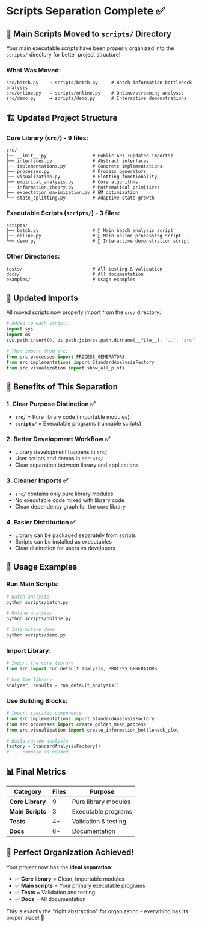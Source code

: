 # Scripts Separation Complete ✅

## 🚀 Main Scripts Moved to `scripts/` Directory

Your main executable scripts have been properly organized into the `scripts/` directory for better project structure!

### What Was Moved:

```
src/batch.py    → scripts/batch.py     # Batch information bottleneck analysis
src/online.py   → scripts/online.py    # Online/streaming analysis
src/demo.py     → scripts/demo.py      # Interactive demonstrations
```

## 🏗️ Updated Project Structure

### **Core Library (`src/`)** - 9 files:
```
src/
├── __init__.py                 # Public API (updated imports)
├── interfaces.py               # Abstract interfaces
├── implementations.py          # Concrete implementations
├── processes.py                # Process generators
├── visualization.py            # Plotting functionality
├── empirical_analysis.py       # Core algorithms
├── information_theory.py       # Mathematical primitives
├── expectation_maximization.py # EM optimization
└── state_splitting.py          # Adaptive state growth
```

### **Executable Scripts (`scripts/`)** - 3 files:
```
scripts/
├── batch.py                    # 🎯 Main batch analysis script
├── online.py                   # 🎯 Main online processing script
└── demo.py                     # 🎯 Interactive demonstration script
```

### **Other Directories:**
```
tests/                          # All testing & validation
docs/                           # All documentation
examples/                       # Usage examples
```

## 🔧 Updated Imports

All moved scripts now properly import from the `src/` directory:

```python
# Added to each script:
import sys
import os
sys.path.insert(0, os.path.join(os.path.dirname(__file__), '..', 'src'))

# Then import from src:
from src.processes import PROCESS_GENERATORS
from src.implementations import StandardAnalysisFactory
from src.visualization import show_all_plots
```

## 🎯 Benefits of This Separation

### 1. **Clear Purpose Distinction** ✅
- **`src/`** = Pure library code (importable modules)
- **`scripts/`** = Executable programs (runnable scripts)

### 2. **Better Development Workflow** ✅
- Library development happens in `src/`
- User scripts and demos in `scripts/`
- Clear separation between library and applications

### 3. **Cleaner Imports** ✅
- `src/` contains only pure library modules
- No executable code mixed with library code
- Clean dependency graph for the core library

### 4. **Easier Distribution** ✅
- Library can be packaged separately from scripts
- Scripts can be installed as executables
- Clear distinction for users vs developers

## 🚀 Usage Examples

### Run Main Scripts:
```bash
# Batch analysis
python scripts/batch.py

# Online analysis  
python scripts/online.py

# Interactive demo
python scripts/demo.py
```

### Import Library:
```python
# Import the core library
from src import run_default_analysis, PROCESS_GENERATORS

# Use the library
analyzer, results = run_default_analysis()
```

### Use Building Blocks:
```python
# Import specific components
from src.implementations import StandardAnalysisFactory
from src.processes import create_golden_mean_process
from src.visualization import create_information_bottleneck_plot

# Build custom analysis
factory = StandardAnalysisFactory()
# ... compose as needed
```

## 📊 Final Metrics

| Category | Files | Purpose |
|----------|-------|---------|
| **Core Library** | 9 | Pure library modules |
| **Main Scripts** | 3 | Executable programs |
| **Tests** | 4+ | Validation & testing |
| **Docs** | 6+ | Documentation |

## 🎉 Perfect Organization Achieved!

Your project now has the **ideal separation**:
- ✅ **Core library** = Clean, importable modules
- ✅ **Main scripts** = Your primary executable programs  
- ✅ **Tests** = Validation and testing
- ✅ **Docs** = All documentation

This is exactly the "right abstraction" for organization - everything has its proper place! 🎯